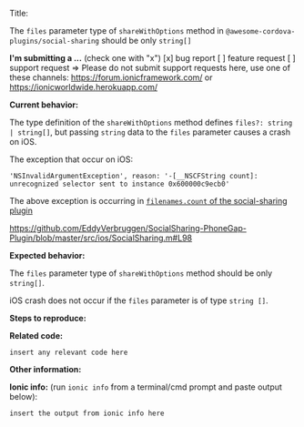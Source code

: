 Title:


The `files` parameter type of `shareWithOptions` method in `@awesome-cordova-plugins/social-sharing` should be only `string[]`


**I'm submitting a ...**  (check one with "x")
[x] bug report
[ ] feature request
[ ] support request => Please do not submit support requests here, use one of these channels: https://forum.ionicframework.com/ or https://ionicworldwide.herokuapp.com/

**Current behavior:**
<!-- Describe how the bug manifests. -->

The type definition of the `shareWithOptions` method defines `files?: string | string[]`, but passing `string` data to the `files` parameter causes a crash on iOS.

The exception that occur on iOS:

```
'NSInvalidArgumentException', reason: '-[__NSCFString count]: unrecognized selector sent to instance 0x600000c9ecb0'
```

The above exception is occurring in [`filenames.count` of the social-sharing plugin](https://github.com/EddyVerbruggen/SocialSharing-PhoneGap-Plugin/blob/master/src/ios/SocialSharing.m#L98)


https://github.com/EddyVerbruggen/SocialSharing-PhoneGap-Plugin/blob/master/src/ios/SocialSharing.m#L98

**Expected behavior:**
<!-- Describe what the behavior would be without the bug. -->
The `files` parameter type of `shareWithOptions` method should be only `string[]`.

iOS crash does not occur if the `files` parameter is of type `string []`.

**Steps to reproduce:**
<!-- If you are able to illustrate the bug or feature request with an example, please provide steps to reproduce. -->

**Related code:**

```
insert any relevant code here
```

**Other information:**
<!-- List any other information that is relevant to your issue. Stack traces, related issues, suggestions on how to fix, Stack Overflow links, forum links, etc. -->

**Ionic info:** (run `ionic info` from a terminal/cmd prompt and paste output below):

```
insert the output from ionic info here
```